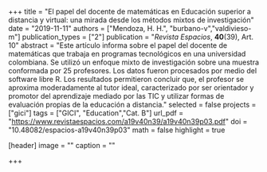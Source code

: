 +++
title = "El papel del docente de matemáticas en Educación superior a distancia y virtual: una mirada desde los métodos mixtos de investigación"
date = "2019-11-11"
authors = ["Mendoza, H. H.", "burbano-v","valdivieso-m"]
publication_types = ["2"]
publication = "*Revista Espacios*, **40**(39), Art. 10"
abstract = "Este artículo informa sobre el papel del docente de matemáticas que trabaja en programas tecnológicos en una universidad colombiana. Se utilizó un enfoque mixto de investigación sobre una muestra conformada por 25 profesores. Los datos fueron procesados por medio del software libre R. Los resultados permitieron concluir que, el profesor se aproxima moderadamente al tutor ideal, caracterizado por ser orientador y promotor del aprendizaje mediado por las TIC y utilizar formas de evaluación propias de la educación a distancia."
selected = false
projects = ["gici"]
tags = ["GICI", "Education","Cat. B"]
url_pdf = "https://www.revistaespacios.com/a19v40n39/a19v40n39p03.pdf"
doi = "10.48082/espacios-a19v40n39p03"
math = false
highlight = true

[header]
image = ""
caption = ""

+++
